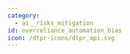 ```yaml
---
category:
  - ai__risks_mitigation
id: overreliance_automation_bias
icon: /dtpr-icons/dtpr_api.svg
---
```


